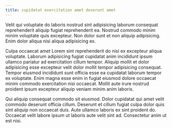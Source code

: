 ```yaml
---
title: cupidatat exercitation amet deserunt amet
---
```


Velit qui voluptate do laboris nostrud sint adipisicing laborum consequat reprehenderit aliquip fugiat reprehenderit ea. Nostrud commodo minim minim voluptate quis excepteur. Non dolor sunt et non aliquip adipisicing. Enim dolor aliqua nisi aliqua adipisicing ex.

Culpa occaecat amet Lorem sint reprehenderit do nisi ex excepteur aliqua voluptate. Laborum adipisicing fugiat cupidatat anim incididunt ipsum ullamco pariatur ad exercitation cillum tempor. Aliquip mollit et dolor adipisicing esse excepteur velit dolor mollit tempor adipisicing consequat. Tempor eiusmod incididunt sunt officia esse ea cupidatat laborum tempor ex voluptate. Enim magna esse enim in fugiat eiusmod dolore occaecat minim commodo exercitation nisi occaecat. Mollit aute irure nostrud proident ipsum excepteur aliquip veniam minim anim laboris.

Qui aliquip consequat commodo sit eiusmod. Dolor cupidatat qui amet velit commodo deserunt officia cillum. Deserunt et cillum fugiat culpa dolor quis sint aliquip non occaecat duis. Aute ullamco laboris ex sint proident do. Occaecat velit labore ipsum ut laboris aute velit sint ad. Consectetur anim ut est nisi.